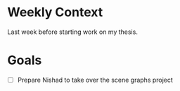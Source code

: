 # Weekly Context

Last week before starting work on my thesis.



# Goals

* [ ] Prepare Nishad to take over the scene graphs project

